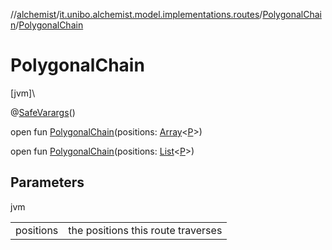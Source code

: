 //[alchemist](../../../index.md)/[it.unibo.alchemist.model.implementations.routes](../index.md)/[PolygonalChain](index.md)/[PolygonalChain](-polygonal-chain.md)

# PolygonalChain

[jvm]\

@[SafeVarargs](https://docs.oracle.com/javase/8/docs/api/java/lang/SafeVarargs.html)()

open fun [PolygonalChain](-polygonal-chain.md)(positions: [Array](https://kotlinlang.org/api/latest/jvm/stdlib/kotlin/-array/index.html)<[P](../../it.unibo.alchemist/-supported-incarnations/get.md)>)

open fun [PolygonalChain](-polygonal-chain.md)(positions: [List](https://docs.oracle.com/javase/8/docs/api/java/util/List.html)<[P](../../it.unibo.alchemist/-supported-incarnations/get.md)>)

## Parameters

jvm

| | |
|---|---|
| positions | the positions this route traverses |
